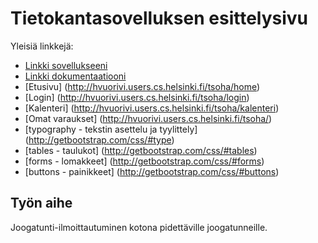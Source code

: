 # Tietokantasovelluksen esittelysivu

Yleisiä linkkejä:

* [Linkki sovellukseeni](http://hvuorivi.users.cs.helsinki.fi/tsoha/)
* [Linkki dokumentaatiooni](https://github.com/Hannav/Joogailmo/blob/master/doc/dokumentaatio.pdf)
* [Etusivu] (http://hvuorivi.users.cs.helsinki.fi/tsoha/home)
* [Login] (http://hvuorivi.users.cs.helsinki.fi/tsoha/login)
* [Kalenteri] (http://hvuorivi.users.cs.helsinki.fi/tsoha/kalenteri)
* [Omat varaukset] (http://hvuorivi.users.cs.helsinki.fi/tsoha/)
* [typography - tekstin asettelu ja tyylittely] (http://getbootstrap.com/css/#type)
* [tables - taulukot] (http://getbootstrap.com/css/#tables)
* [forms - lomakkeet] (http://getbootstrap.com/css/#forms)
* [buttons - painikkeet] (http://getbootstrap.com/css/#buttons)

## Työn aihe

Joogatunti-ilmoittautuminen kotona pidettäville joogatunneille.
